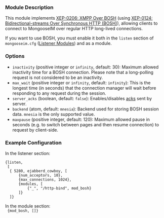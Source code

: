 ### Module Description
This module implements [XEP-0206: XMPP Over BOSH](http://xmpp.org/extensions/xep-0206.html) (using [XEP-0124: Bidirectional-streams Over Synchronous HTTP (BOSH)](http://xmpp.org/extensions/xep-0124.html)), allowing clients to connect to MongooseIM over regular HTTP long-lived connections.

If you want to use BOSH, you must enable it both in the `listen` section of `mongooseim.cfg` ([Listener Modules](../advanced-configuration/Listener-modules.md)) and as a module.

### Options

* `inactivity` (positive integer or `infinity`, default: 30): Maximum allowed inactivity time for a BOSH connection. Please note that a long-polling request is not considered to be an inactivity.
* `max_wait` (positive integer or `infinity`, default: `infinity`): This is the longest time (in seconds) that the connection manager will wait before responding to any request during the session.
* `server_acks` (boolean, default: `false`): Enables/disables [acks](http://xmpp.org/extensions/xep-0124.html#ack-request) sent by server.
* `backend` (atom, default: `mnesia`): Backend used for storing BOSH session data. `mnesia` is the only supported value.
* `maxpause` (positive integer, default: 120): Maximum allowed pause in seconds (e.g. to switch between pages and then resume connection) to request by client-side.

### Example Configuration

In the listener section:
```
{listen,
 [
  { 5280, ejabberd_cowboy, [
      {num_acceptors, 10},
      {max_connections, 1024},
      {modules, [
          {"_", "/http-bind", mod_bosh}
      ]}
  ]}
```

In the module section:  
```  {mod_bosh, []} ```
